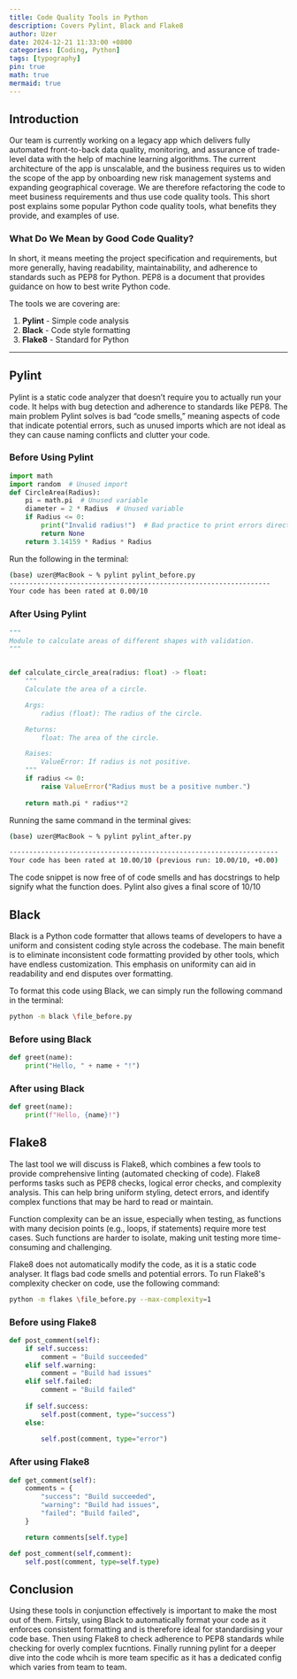 ```yaml
---
title: Code Quality Tools in Python
description: Covers Pylint, Black and Flake8 
author: Uzer
date: 2024-12-21 11:33:00 +0800
categories: [Coding, Python]
tags: [typography]
pin: true 
math: true
mermaid: true
---
```

## Introduction
Our team is currently working on a legacy app which delivers fully automated front-to-back data quality, monitoring, and assurance of trade-level data with the help of machine learning algorithms. The current architecture of the app is unscalable, and the business requires us to widen the scope of the app by onboarding new risk management systems and expanding geographical coverage. We are therefore refactoring the code to meet business requirements and thus use code quality tools. This short post explains some popular Python code quality tools, what benefits they provide, and examples of use.

### What Do We Mean by Good Code Quality?

In short, it means meeting the project specification and requirements, but more generally, having readability, maintainability, and adherence to standards such as PEP8 for Python. PEP8 is a document that provides guidance on how to best write Python code.

The tools we are covering are:

1. **Pylint** - Simple code analysis  
2. **Black** - Code style formatting  
3. **Flake8** - Standard for Python  

---

## Pylint

Pylint is a static code analyzer that doesn’t require you to actually run your code. It helps with bug detection and adherence to standards like PEP8. The main problem Pylint solves is bad “code smells,” meaning aspects of code that indicate potential errors, such as unused imports which are not ideal as they can cause naming conflicts and clutter your code.

### Before Using Pylint

```python
import math
import random  # Unused import
def CircleArea(Radius):
    pi = math.pi  # Unused variable
    diameter = 2 * Radius  # Unused variable    
    if Radius <= 0:
        print("Invalid radius!")  # Bad practice to print errors directly
        return None
    return 3.14159 * Radius * Radius
```

Run the following in the terminal:
```bash
(base) uzer@MacBook ~ % pylint pylint_before.py
------------------------------------------------------------------
Your code has been rated at 0.00/10 
```

### After Using Pylint
```python
"""
Module to calculate areas of different shapes with validation.
"""


def calculate_circle_area(radius: float) -> float:
    """
    Calculate the area of a circle.

    Args:
        radius (float): The radius of the circle.

    Returns:
        float: The area of the circle.

    Raises:
        ValueError: If radius is not positive.
    """
    if radius <= 0:
        raise ValueError("Radius must be a positive number.")
    
    return math.pi * radius**2
```

Running the same command in the terminal gives:
```bash
(base) uzer@MacBook ~ % pylint pylint_after.py

--------------------------------------------------------------------
Your code has been rated at 10.00/10 (previous run: 10.00/10, +0.00)
```

The code snippet is now free of of code smells and has docstrings to help signify what the function does. Pylint also gives a final score of 10/10

## Black

Black is a Python code formatter that allows teams of developers to have a uniform and consistent coding style across the codebase. The main benefit is to eliminate inconsistent code formatting provided by other tools, which have endless customization. This emphasis on uniformity can aid in readability and end disputes over formatting. 

To format this code using Black, we can simply run the following command in the terminal:

```bash
python -m black \file_before.py
```

### Before using Black
```python 
def greet(name):
    print("Hello, " + name + "!")
```
### After using Black
```python 
def greet(name):
    print(f"Hello, {name}!")
```
## Flake8

The last tool we will discuss is Flake8, which combines a few tools to provide comprehensive linting (automated checking of code). Flake8 performs tasks such as PEP8 checks, logical error checks, and complexity analysis. This can help bring uniform styling, detect errors, and identify complex functions that may be hard to read or maintain.

Function complexity can be an issue, especially when testing, as functions with many decision points (e.g., loops, if statements) require more test cases. Such functions are harder to isolate, making unit testing more time-consuming and challenging.

Flake8 does not automatically modify the code, as it is a static code analyser. It flags bad code smells and potential errors. To run Flake8's complexity checker on code, use the following command:

```bash
python -m flakes \file_before.py --max-complexity=1
```
### Before using Flake8

```python
def post_comment(self):
    if self.success:
        comment = "Build succeeded"
    elif self.warning:
        comment = "Build had issues"
    elif self.failed:
        comment = "Build failed"
    
    if self.success:
        self.post(comment, type="success")
    else:
        
        self.post(comment, type="error")
```
### After using Flake8

```python
def get_comment(self):
    comments = {
        "success": "Build succeeded",
        "warning": "Build had issues",
        "failed": "Build failed",
    }

    return comments[self.type]

def post_comment(self,comment):
    self.post(comment, type=self.type)
```

## Conclusion 

Using these tools in conjunction effectively is important to make the most out of them. Firtsly, using Black to automatically format your code as it enforces consistent formatting and is therefore ideal for standardising your code base. Then using Flake8 to check adherence to PEP8 standards while checking for overly complex fucntions. Finally running pylint for a deeper dive into the code whcih is more team specific as it has a dedicated config which varies from team to team.


